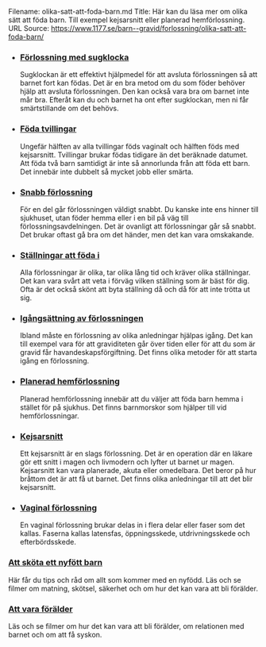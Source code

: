 Filename: olika-satt-att-foda-barn.md
Title: Här kan du läsa mer om olika sätt att föda barn. Till exempel kejsarsnitt eller planerad hemförlossning.
URL Source: https://www.1177.se/barn--gravid/forlossning/olika-satt-att-foda-barn/

*   ### [Förlossning med sugklocka](https://www.1177.se/barn--gravid/forlossning/olika-satt-att-foda-barn/forlossning-med-sugklocka/)
    
    Sugklockan är ett effektivt hjälpmedel för att avsluta förlossningen så att barnet fort kan födas. Det är en bra metod om du som föder behöver hjälp att avsluta förlossningen. Den kan också vara bra om barnet inte mår bra. Efteråt kan du och barnet ha ont efter sugklockan, men ni får smärtstillande om det behövs.
    
*   ### [Föda tvillingar](https://www.1177.se/barn--gravid/forlossning/olika-satt-att-foda-barn/foda-tvillingar/)
    
    Ungefär hälften av alla tvillingar föds vaginalt och hälften föds med kejsarsnitt. Tvillingar brukar födas tidigare än det beräknade datumet. Att föda två barn samtidigt är inte så annorlunda från att föda ett barn. Det innebär inte dubbelt så mycket jobb eller smärta.
    
*   ### [Snabb förlossning](https://www.1177.se/barn--gravid/forlossning/olika-satt-att-foda-barn/snabb-forlossning/)
    
    För en del går förlossningen väldigt snabbt. Du kanske inte ens hinner till sjukhuset, utan föder hemma eller i en bil på väg till förlossningsavdelningen. Det är ovanligt att förlossningar går så snabbt. Det brukar oftast gå bra om det händer, men det kan vara omskakande.
    
*   ### [Ställningar att föda i](https://www.1177.se/barn--gravid/forlossning/olika-satt-att-foda-barn/stallningar-att-foda-i/)
    
    Alla förlossningar är olika, tar olika lång tid och kräver olika ställningar. Det kan vara svårt att veta i förväg vilken ställning som är bäst för dig. Ofta är det också skönt att byta ställning då och då för att inte trötta ut sig.
    
*   ### [Igångsättning av förlossningen](https://www.1177.se/barn--gravid/forlossning/olika-satt-att-foda-barn/igangsattning-av-forlossningen/)
    
    Ibland måste en förlossning av olika anledningar hjälpas igång. Det kan till exempel vara för att graviditeten går över tiden eller för att du som är gravid får havandeskapsförgiftning. Det finns olika metoder för att starta igång en förlossning.
    
*   ### [Planerad hemförlossning](https://www.1177.se/barn--gravid/forlossning/olika-satt-att-foda-barn/planerad-hemforlossning/)
    
    Planerad hemförlossning innebär att du väljer att föda barn hemma i stället för på sjukhus. Det finns barnmorskor som hjälper till vid hemförlossningar.
    
*   ### [Kejsarsnitt](https://www.1177.se/barn--gravid/forlossning/olika-satt-att-foda-barn/kejsarsnitt/)
    
    Ett kejsarsnitt är en slags förlossning. Det är en operation där en läkare gör ett snitt i magen och livmodern och lyfter ut barnet ur magen. Kejsarsnitt kan vara planerade, akuta eller omedelbara. Det beror på hur bråttom det är att få ut barnet. Det finns olika anledningar till att det blir kejsarsnitt.
    
*   ### [Vaginal förlossning](https://www.1177.se/barn--gravid/forlossning/olika-satt-att-foda-barn/vaginal-forlossning/)
    
    En vaginal förlossning brukar delas in i flera delar eller faser som det kallas. Faserna kallas latensfas, öppningsskede, utdrivningsskede och efterbördsskede.
    

### [Att sköta ett nyfött barn](https://www.1177.se/barn--gravid/att-skota-ett-nyfott-barn/)

Här får du tips och råd om allt som kommer med en nyfödd. Läs och se filmer om matning, skötsel, säkerhet och om hur det kan vara att bli förälder.

### [Att vara förälder](https://www.1177.se/barn--gravid/att-vara-foralder/)

Läs och se filmer om hur det kan vara att bli förälder, om relationen med barnet och om att få syskon.
